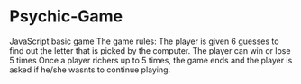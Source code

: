 # Psychic-Game
JavaScript basic game
The game rules:
The player is given 6 guesses to find out the letter that is picked by the computer. 
The player can win or lose 5 times
Once a player richers up to 5 times, the game ends and the player is asked if he/she wasnts
to continue playing. 

